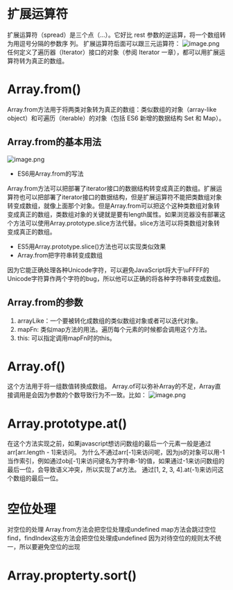 # 扩展运算符
扩展运算符（spread）是三个点（...）。它好比 rest 参数的逆运算，将一个数组转为用逗号分隔的参数序
列。
扩展运算符后面可以跟三元运算符：
![image.png](https://cdn.nlark.com/yuque/0/2022/png/12763837/1649727702315-c9d1e6a9-c77f-49b8-b725-77e1b72401d5.png#averageHue=%23303140&clientId=u67c47a4c-49de-4&from=paste&id=u1a5d9049&originHeight=226&originWidth=562&originalType=url&ratio=1&rotation=0&showTitle=false&size=24567&status=done&style=none&taskId=u2856c79a-a953-41af-a1de-d2eaeed05a2&title=)
任何定义了遍历器（Iterator）接口的对象（参阅 Iterator 一章），都可以用扩展运算符转为真正的数组。
# Array.from()
Array.from方法用于将两类对象转为真正的数组：类似数组的对象（array-like object）和可遍历（iterable）的对象（包括 ES6 新增的数据结构 Set 和 Map）。
## Array.from的基本用法
![image.png](https://cdn.nlark.com/yuque/0/2022/png/12763837/1649727702388-a11ff0ce-6044-4761-9209-22634be581da.png#averageHue=%232a2c39&clientId=u67c47a4c-49de-4&from=paste&id=u5af64208&originHeight=360&originWidth=302&originalType=url&ratio=1&rotation=0&showTitle=false&size=23282&status=done&style=none&taskId=u4d6fe702-7356-459d-89ea-3b7b45e4569&title=)

- ES6用Array.from的写法

Array.from方法可以把部署了iterator接口的数据结构转变成真正的数组。扩展运算符也可以把部署了iterator接口的数据结构，但是扩展运算符不能把类数组对象转变成数组，就像上面那个对象。但是Array.from可以把这个这种类数组对象转变成真正的数组，类数组对象的关键就是要有length属性。如果浏览器没有部署这个方法可以使用Array.prototype.slice方法代替。slice方法可以将类数组对象转变成真正的数组。

- ES5用Array.prototype.slice()方法也可以实现类似效果
- Array.from把字符串转变成数组

因为它能正确处理各种Unicode字符，可以避免JavaScript将大于\uFFFF的Unicode字符算作两个字符的bug，所以他可以正确的将各种字符串转变成数组。
## Array.from的参数

1. arrayLike：一个要被转化成数组的类似数组对象或者可以迭代对象。
2. mapFn: 类似map方法的用法。遍历每个元素的时候都会调用这个方法。
3. this: 可以指定调用mapFn时的this。
# Array.of()
这个方法用于将一组数值转换成数组。
Array.of可以弥补Array的不足，Array直接调用是会因为参数的个数导致行为不一致。比如：
![image.png](https://cdn.nlark.com/yuque/0/2022/png/12763837/1649727702424-a5eb3776-c967-4285-a2b4-0767af991a29.png#averageHue=%23343547&clientId=u67c47a4c-49de-4&from=paste&id=u83fc9d5a&originHeight=138&originWidth=542&originalType=url&ratio=1&rotation=0&showTitle=false&size=34592&status=done&style=none&taskId=u319e15ba-21b5-40cb-84c1-934ce59e1bf&title=)
# Array.prototype.at()
在这个方法实现之前，如果javascript想访问数组的最后一个元素一般是通过arr[arr.length - 1]来访问。
为什么不通过arr[-1]来访问呢，因为js的对象可以用-1当作索引，例如通过obj[-1]来访问键名为字符串-1的值，如果通过-1来访问数组的最后一位，会导致语义冲突，所以实现了at方法。
通过[1, 2, 3, 4].at(-1)来访问这个数组的最后一位。
# 空位处理
对空位的处理
Array.from方法会把空位处理成undefined
map方法会跳过空位
find，findIndex这些方法会把空位处理成undefined
因为对待空位的规则太不统一，所以要避免空位的出现
# Array.propterty.sort()


